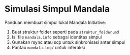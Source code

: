 ﻿# Simulasi Simpul Mandala

Panduan membuat simpul lokal Mandala Initiative:

1. Buat struktur folder seperti pada `struktur_folder.md`
2. Isi file `mandala.info` sebagai identitas simpul
3. Gunakan rsync atau scp untuk sinkronisasi antar simpul
4. Pantau `mandala.log/` untuk interaksi
